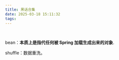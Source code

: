 ```yaml
---
title: 黑话合集
date: 2025-03-18 15:11:32
tags:
---
```

 <!-- more -->


bean：**本质上是指代任何被 Spring 加载生成出来的对象**.



shuffle：数据重洗。